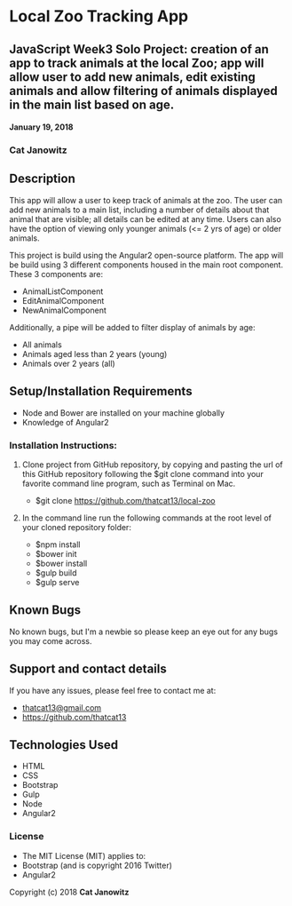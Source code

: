 # Local Zoo Tracking App

## JavaScript Week3 Solo Project: creation of an app to track animals at the local Zoo; app will allow user to add new animals, edit existing animals and allow filtering of animals displayed in the main list based on age.

#### January 19, 2018

### Cat Janowitz

##  Description
This app will allow a user to keep track of animals at the zoo. The user can add new animals to a main list, including a number of details about that animal that are visible; all details can be edited at any time. Users can also have the option of viewing only younger animals (<= 2 yrs of age) or older animals.

This project is build using the Angular2 open-source platform. The app will be build using 3 different components housed in the main root component. These 3 components are:
* AnimalListComponent
* EditAnimalComponent
* NewAnimalComponent

Additionally, a pipe will be added to filter display of animals by age:
* All animals
* Animals aged less than 2 years (young)
* Animals over 2 years (all)


## Setup/Installation Requirements
* Node and Bower are installed on your machine globally
* Knowledge of Angular2



### Installation Instructions:
  1. Clone project from GitHub repository, by copying and pasting the url of this GitHub repository following the $git clone command into your favorite command line program, such as Terminal on Mac.  
      - $git clone https://github.com/thatcat13/local-zoo

  2. In the command line run the following commands at the root level of your cloned repository folder:
      - $npm install
      - $bower init
      - $bower install
      - $gulp build
      - $gulp serve

## Known Bugs

No known bugs, but I'm a newbie so please keep an eye out for any bugs you may come across.

## Support and contact details

If you have any issues, please feel free to contact me at:
* thatcat13@gmail.com
* https://github.com/thatcat13

## Technologies Used
* HTML
* CSS
* Bootstrap
* Gulp
* Node
* Angular2

### License

* The MIT License (MIT) applies to:
* Bootstrap (and is copyright 2016 Twitter)
* Angular2


Copyright (c) 2018 **Cat Janowitz**
